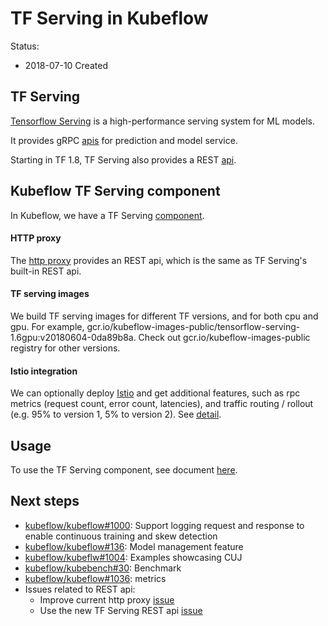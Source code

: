# TF Serving in Kubeflow

Status:

- 2018-07-10 Created

## TF Serving
[Tensorflow Serving](https://github.com/tensorflow/serving)
is a high-performance serving system for ML models.

It provides gRPC [apis](https://github.com/tensorflow/serving/tree/master/tensorflow_serving/apis)
for prediction and model service.

Starting in TF 1.8, TF Serving also provides a REST [api](https://github.com/tensorflow/serving/blob/master/tensorflow_serving/g3doc/api_rest.md).

## Kubeflow TF Serving component

In Kubeflow, we have a TF Serving [component](https://github.com/kubeflow/kubeflow/tree/master/kubeflow/tf-serving).

#### HTTP proxy
The [http proxy](https://github.com/kubeflow/kubeflow/tree/master/components/k8s-model-server/http-proxy)
provides an REST api, which is the same as TF Serving's built-in REST api.

#### TF serving images
We build TF serving images for different TF versions, and for both cpu and gpu.
For example, gcr.io/kubeflow-images-public/tensorflow-serving-1.6gpu:v20180604-0da89b8a.
Check out gcr.io/kubeflow-images-public registry for other versions.

#### Istio integration
We can optionally deploy [Istio](https://istio.io/) and get additional features, such as
rpc metrics (request count, error count, latencies), and traffic routing / rollout
(e.g. 95% to version 1, 5% to version 2).
See [detail](https://github.com/kubeflow/kubeflow/blob/master/components/k8s-model-server/istio-integration.md).

## Usage
To use the TF Serving component, see document [here](https://github.com/kubeflow/kubeflow/blob/master/components/k8s-model-server/README.md).

## Next steps
- [kubeflow/kubeflow#1000](https://github.com/kubeflow/kubeflow/issues/1000): Support logging request and response
to enable continuous training and skew detection
- [kubeflow/kubeflow#136](https://github.com/kubeflow/kubeflow/issues/136): Model management feature
- [kubeflow/kubeflw#1004](https://github.com/kubeflow/kubeflow/issues/1004): Examples showcasing CUJ
- [kubeflow/kubebench#30](https://github.com/kubeflow/kubebench/issues/30): Benchmark
- [kubeflow/kubeflow#1036](https://github.com/kubeflow/kubeflow/issues/1036): metrics
- Issues related to REST api:
  - Improve current http proxy [issue](https://github.com/kubeflow/kubeflow/issues/198)
  - Use the new TF Serving REST api [issue](https://github.com/kubeflow/kubeflow/issues/896)
